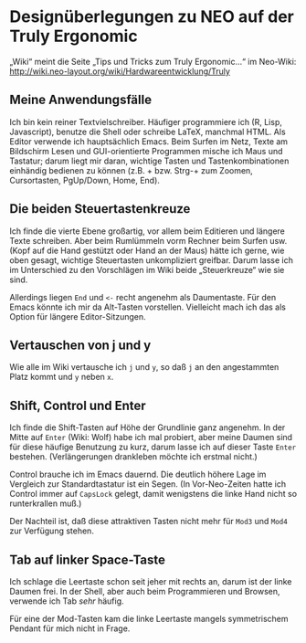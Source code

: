 Designüberlegungen zu NEO auf der Truly Ergonomic
=================================================

„Wiki“ meint die Seite „Tips und Tricks zum Truly Ergonomic…“ im Neo-Wiki:
http://wiki.neo-layout.org/wiki/Hardwareentwicklung/Truly


Meine Anwendungsfälle
---------------------

Ich bin kein reiner Textvielschreiber.  Häufiger programmiere ich (R,
Lisp, Javascript), benutze die Shell oder schreibe LaTeX, manchmal
HTML.  Als Editor verwende ich hauptsächlich Emacs.  Beim Surfen im
Netz, Texte am Bildschirm Lesen und GUI-orientierte Programmen mische
ich Maus und Tastatur; darum liegt mir daran, wichtige Tasten und
Tastenkombinationen einhändig bedienen zu können (z.B. + bzw. Strg-+
zum Zoomen, Cursortasten, PgUp/Down, Home, End).


Die beiden Steuertastenkreuze
-----------------------------

Ich finde die vierte Ebene großartig, vor allem beim Editieren und
längere Texte schreiben.  Aber beim Rumlümmeln vorm Rechner beim
Surfen usw. (Kopf auf die Hand gestützt oder Hand an der Maus) hätte
ich gerne, wie oben gesagt, wichtige Steuertasten unkompliziert
greifbar.  Darum lasse ich im Unterschied zu den Vorschlägen im Wiki
beide „Steuerkreuze“ wie sie sind.

Allerdings liegen `End` und `<-` recht angenehm als Daumentaste.  Für
den Emacs könnte ich mir da Alt-Tasten vorstellen.  Vielleicht mach
ich das als Option für längere Editor-Sitzungen.


Vertauschen von j und y
-----------------------

Wie alle im Wiki vertausche ich `j` und `y`, so daß `j` an den
angestammten Platz kommt und `y` neben `x`.


Shift, Control und Enter
------------------------

Ich finde die Shift-Tasten auf Höhe der Grundlinie ganz angenehm.  In
der Mitte auf `Enter` (Wiki: Wolf) habe ich mal probiert, aber meine
Daumen sind für diese häufige Benutzung zu kurz, darum lasse ich auf
dieser Taste `Enter` bestehen.  (Verlängerungen drankleben möchte ich
erstmal nicht.)

Control brauche ich im Emacs dauernd.  Die deutlich höhere Lage im
Vergleich zur Standardtastatur ist ein Segen.  (In Vor-Neo-Zeiten
hatte ich Control immer auf `CapsLock` gelegt, damit wenigstens die
linke Hand nicht so runterkrallen muß.)

Der Nachteil ist, daß diese attraktiven Tasten nicht mehr für `Mod3`
und `Mod4` zur Verfügung stehen.


Tab auf linker Space-Taste
--------------------------

Ich schlage die Leertaste schon seit jeher mit rechts an, darum ist
der linke Daumen frei.  In der Shell, aber auch beim Programmieren und
Browsen, verwende ich Tab *sehr* häufig.

Für eine der Mod-Tasten kam die linke Leertaste mangels symmetrischem
Pendant für mich nicht in Frage.
